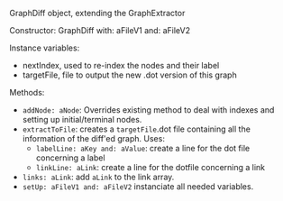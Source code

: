 GraphDiff object, extending the GraphExtractor

Constructor: GraphDiff with: aFileV1 and: aFileV2

Instance variables:
- nextIndex, used to re-index the nodes and their label
- targetFile, file to output the new .dot version of this graph 

Methods:
- `addNode: aNode`: Overrides existing method to deal with indexes and setting up initial/terminal nodes.
- `extractToFile`: creates a `targetFile`.dot file containing all the information of the diff'ed graph. Uses:
	- `labelLine: aKey and: aValue`: create a line for the dot file concerning a label
	- `linkLine: aLink`: create a line for the dotfile concerning a link
- `links: aLink`: add `aLink` to the link array. 
- `setUp: aFileV1 and: aFileV2` instanciate all needed variables.
